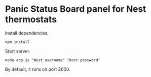 # Panic Status Board panel for Nest thermostats

Install dependencies.
```
npm install
```

Start server.
```
node app.js "Nest username" "Nest password"
```

By default, it runs on port 3000.


